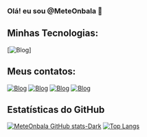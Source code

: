 ### Olá! eu sou @MeteOnbala 👋

## Minhas Tecnologias:
[![Blog](https://img.shields.io/badge/Python-3776AB?style=for-the-badge&logo=python&logoColor=white)]
## Meus contatos:
[![Blog](https://img.shields.io/badge/Facebook-1877F2?style=for-the-badge&logo=facebook&logoColor=white)](https://www.facebook.com/gustavo.Gustag7999/) 
[![Blog](https://img.shields.io/badge/Instagram-E4405F?style=for-the-badge&logo=instagram&logoColor=white)](https://www.instagram.com/ogustavo0o0/)
[![Blog](https://img.shields.io/badge/LinkedIn-0077B5?style=for-the-badge&logo=linkedin&logoColor=white)](https://www.linkedin.com/in/gustag7999/)
[![Blog](https://img.shields.io/badge/YouTube-FF0000?style=for-the-badge&logo=youtube&logoColor=white)](https://www.youtube.com/@meteonbala)
## Estatísticas do GitHub
[![MeteOnbala GitHub stats-Dark](https://github-readme-stats.vercel.app/api?username=MeteOnbala&show_icons=true&theme=darcula)](https://github.com/MeteOnbala)
[![Top Langs](https://github-readme-stats.vercel.app/api/top-langs/?username=MeteOnbala&layout=pie)](https://github.com/MeteOnbala)
